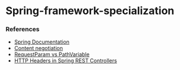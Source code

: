# Spring-framework-specialization


### References
  * <a href="https://docs.spring.io/spring-framework/docs/current/reference/html/">Spring Documentation</a>
  * <a href="https://developer.mozilla.org/en-US/docs/Web/HTTP/Content_negotiation">Content negotiation</a>
  * <a href="https://www.baeldung.com/spring-requestparam-vs-pathvariable">RequestParam vs PathVariable</a>
  * <a href="https://www.baeldung.com/spring-rest-http-headers">HTTP Headers in Spring REST Controllers</a>
